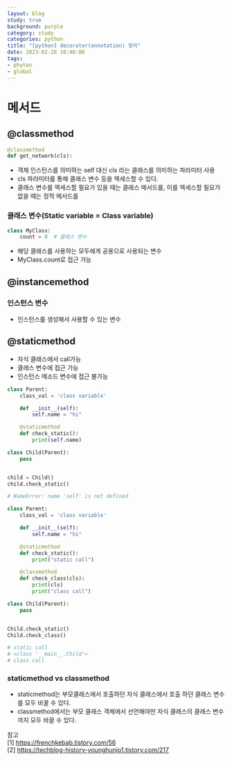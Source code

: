 ```yaml
---
layout: blog
study: true
background: purple
category: study
categories: python
title: "[python] decorator(annotation) 정리"
date: 2023-02-28 10:40:00
tags:
- phyton
- global
---
```



# 메서드

## @classmethod
```python
@classmethod
def get_network(cls):
```
- 객체 인스턴스를 의미하는 self 대신 cls 라는 클래스를 의미하는 파라미터 사용
- cls 파라미터를 통해 클래스 변수 등을 엑세스할 수 있다.
- 클래스 변수를 엑세스할 필요가 있을 때는 클래스 메서드를, 이를 엑세스할 필요가 없을 때는 정적 메서드를

### 클래스 변수(Static variable = Class variable)

```python
class MyClass:
    count = 0  # 클래스 변수
```
- 해당 클래스를 사용하는 모두에게 공용으로 사용되는 변수
- MyClass.count로 접근 가능

## @instancemethod

### 인스턴스 변수
- 인스턴스를 생성해서 사용할 수 있는 변수

## @staticmethod
- 자식 클래스에서 call가능
- 클래스 변수에 접근 가능
- 인스턴스 메소드 변수에 접근 불가능

```python
class Parent:
    class_val = 'class variable'

    def __init__(self):
        self.name = "hi"

    @staticmethod
    def check_static():
        print(self.name)

class Child(Parent):
    pass


child = Child()
child.check_static()

# NameError: name 'self' is not defined 
```

```python
class Parent:
    class_val = 'class variable'

    def __init__(self):
        self.name = "hi"

    @staticmethod
    def check_static():
        print("static call")

    @classmethod
    def check_class(cls):
        print(cls)
        print("class call")

class Child(Parent):
    pass


Child.check_static()
Child.check_class()

# static call
# <class '__main__.Child'>
# class call
```

### staticmethod vs classmethod
- staticmethod는 부모클래스에서 호출하던 자식 클래스에서 호출 하던 클래스 변수를 모두 바꿀 수 있다.
- classmethod에서는 부모 클래스 객체에서 선언해야만 자식 클래스의 클래스 변수까지 모두 바꿀 수 있다.


참고  
[1] https://frenchkebab.tistory.com/56  
[2] https://techblog-history-younghunjo1.tistory.com/217